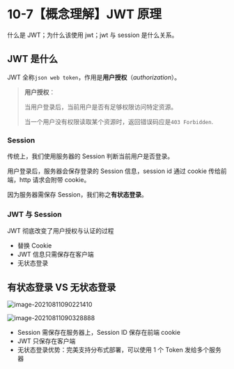 # 10-7【概念理解】JWT 原理

什么是 JWT；为什么该使用 jwt；jwt 与 session 是什么关系。



## JWT 是什么

JWT 全称`json web token`，作用是**用户授权**（*authorization*）。

> **用户授权**：
>
> 当用户登录后，当前用户是否有足够权限访问特定资源。
>
> 当一个用户没有权限读取某个资源时，返回错误码应是`403 Forbidden`.



### Session

传统上，我们使用服务器的 Session 判断当前用户是否登录。

用户登录后，服务器会保存登录的 Session 信息，session id 通过 cookie 传给前端，http 请求会附带 cookie。

因为服务器需保存 Session，我们称之**有状态登录**。



### JWT 与 Session

JWT 彻底改变了用户授权与认证的过程

+ 替换 Cookie
+ JWT 信息只需保存在客户端
+ 无状态登录



## 有状态登录 VS 无状态登录

![image-20210811090221410](https://github.com/Ethereal-bang/Images/blob/main/Typora_Images/20210811091331.png)

![image-20210811090328888](https://github.com/Ethereal-bang/Images/blob/main/Typora_Images/20210811090328.png)

+ Session 需保存在服务器上，Session ID 保存在前端 cookie
+ JWT 只保存在客户端
+ 无状态登录优势：完美支持分布式部署，可以使用 1 个 Token 发给多个服务器




